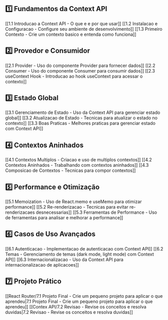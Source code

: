 
## **1️⃣ Fundamentos da Context API**

 [[1.1 Introducao a Context API - O que e e por que usar]]
 [[1.2 Instalacao e Configuracao - Configure seu ambiente de desenvolvimento]]
 [[1.3 Primeiro Contexto - Crie um contexto basico e entenda como funciona]]

## **2️⃣ Provedor e Consumidor**

[[2.1 Provider - Uso do componente Provider para fornecer dados]]
[[2.2 Consumer - Uso do componente Consumer para consumir dados]]
[[2.3  useContext Hook - Introducao ao hook useContext para acessar o contexto]]

## **3️⃣ Estado Global**

[[3.1 Gerenciamento de Estado - Uso da Context API para gerenciar estado global]]
[[3.2  Atualizacao de Estado - Tecnicas para atualizar o estado no contexto]]
[[3.3 Boas Praticas - Melhores praticas para gerenciar estado com Context API]]

## **4️⃣ Contextos Aninhados**

[[4.1 Contextos Multiplos - Criacao e uso de multiplos contextos]]
[[4.2 Contextos Aninhados - Trabalhando com contextos aninhados]]
[[4.3 Composicao de Contextos - Tecnicas para compor contextos]]

## **5️⃣ Performance e Otimização**

[[5.1 Memoization - Uso de React.memo e useMemo para otimizar performance]] 
[[5.2 Re-renderizacao - Tecnicas para evitar re-renderizacaes desnecessarias]]
[[5.3 Ferramentas de Performance - Uso de ferramentas para analisar e melhorar a performance]]

## **6️⃣ Casos de Uso Avançados**

 [[6.1 Autenticacao - Implementacao de autenticacao com Context API]]
[[6.2 Temas - Gerenciamento de temas (dark mode, light mode) com Context API]]
[[6.3 Internacionalizacao - Uso da Context API para internacionalizacao de aplicacoes]]

## **7️⃣ Projeto Prático**

 [[React Router/7.1 Projeto Final - Crie um pequeno projeto para aplicar o que aprendeu|7.1 Projeto Final - Crie um pequeno projeto para aplicar o que aprendeu]]
 [[Contex API/7.2 Revisao - Revise os conceitos e resolva duvidas|7.2 Revisao - Revise os conceitos e resolva duvidas]]


